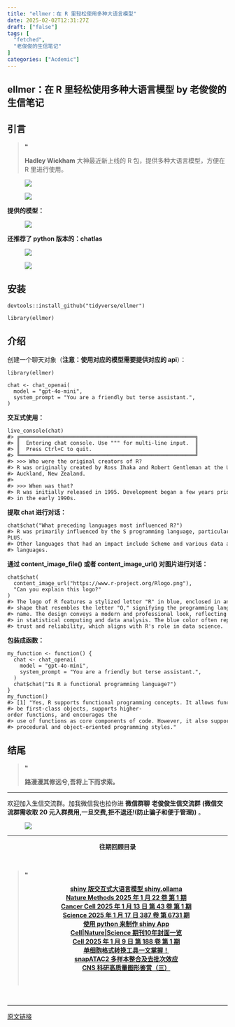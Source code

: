 ```yaml
---
title: "ellmer：在 R 里轻松使用多种大语言模型"
date: 2025-02-02T12:31:27Z
draft: ["false"]
tags: [
  "fetched",
  "老俊俊的生信笔记"
]
categories: ["Acdemic"]
---
```

ellmer：在 R 里轻松使用多种大语言模型 by 老俊俊的生信笔记
------
<div><section data-tool="mdnice编辑器" data-website="https://www.mdnice.com"><section><mp-common-profile data-pluginname="mpprofile" data-id="MzkyMTI1MTYxNA==" data-headimg="http://mmbiz.qpic.cn/sz_mmbiz_png/G5jjcE4usezgsqIGqjITSMggCTSoViaYeoKe2xoZr1IIvNJoztibQxibYHLDDoiabwAc6Ggws3Tvdo8EPss2nLgaVQ/0?wx_fmt=png" data-nickname="老俊俊的生信笔记" data-alias="JunJunLab" data-signature="老俊俊的生信技能和知识分享,我不是巨人,但你可以站在我的肩膀上更进一步!" data-from="0" data-is_biz_ban="0" data-service_type="1"></mp-common-profile></section></section><section><mp-common-clmusic data-pluginname="insertaudio" type="1" music_name="%E8%AE%B0%E5%BE%97" albumurl="http://wx.y.gtimg.cn/music/photo_new/T002R500x500M000000TuW8h0AH2n4_3.jpg" singer="林俊杰" duration="287000" username="" music_source="1" is_vip="1" listenid="78236464831691737"></mp-common-clmusic></section><section data-tool="mdnice编辑器" data-website="https://www.mdnice.com"><h2 data-tool="mdnice编辑器"><span></span><span>引言</span><span></span></h2><blockquote data-tool="mdnice编辑器"><span>❝</span><p><strong>Hadley Wickham</strong> 大神最近新上线的 R 包，提供多种大语言模型，方便在 R 里进行使用。</p></blockquote><figure data-tool="mdnice编辑器"><img data-imgfileid="100033653" data-ratio="0.5039901780233272" data-src="https://mmbiz.qpic.cn/sz_mmbiz_png/G5jjcE4usewUHmeglOySZ0S6GUrvVkVggDnG0RM2cCqiadsb2s5sjSIEcQ0j2LsgZp333CRsHFYjau2exnKkuKA/640?wx_fmt=png&amp;from=appmsg" data-type="png" data-w="1629" src="https://mmbiz.qpic.cn/sz_mmbiz_png/G5jjcE4usewUHmeglOySZ0S6GUrvVkVggDnG0RM2cCqiadsb2s5sjSIEcQ0j2LsgZp333CRsHFYjau2exnKkuKA/640?wx_fmt=png&amp;from=appmsg"></figure><figure data-tool="mdnice编辑器"><img data-imgfileid="100033651" data-ratio="0.281767955801105" data-src="https://mmbiz.qpic.cn/sz_mmbiz_png/G5jjcE4usewUHmeglOySZ0S6GUrvVkVgo2IN3L2PnmJkvr4PnCRaBFBWM9icAHHXAgfGMvqYpGicwur85bXbsCgw/640?wx_fmt=png&amp;from=appmsg" data-type="png" data-w="1086" src="https://mmbiz.qpic.cn/sz_mmbiz_png/G5jjcE4usewUHmeglOySZ0S6GUrvVkVgo2IN3L2PnmJkvr4PnCRaBFBWM9icAHHXAgfGMvqYpGicwur85bXbsCgw/640?wx_fmt=png&amp;from=appmsg"></figure><p data-tool="mdnice编辑器"><strong>提供的模型：</strong></p><figure data-tool="mdnice编辑器"><img data-imgfileid="100033650" data-ratio="0.7380645161290322" data-src="https://mmbiz.qpic.cn/sz_mmbiz_png/G5jjcE4usewUHmeglOySZ0S6GUrvVkVgcTnj0OQeDr2iboSZukQb2SYS4RzoRwRYxIXGlR41D75aUa0rMSrdu8g/640?wx_fmt=png&amp;from=appmsg" data-type="png" data-w="775" src="https://mmbiz.qpic.cn/sz_mmbiz_png/G5jjcE4usewUHmeglOySZ0S6GUrvVkVgcTnj0OQeDr2iboSZukQb2SYS4RzoRwRYxIXGlR41D75aUa0rMSrdu8g/640?wx_fmt=png&amp;from=appmsg"></figure><p data-tool="mdnice编辑器"><strong>还推荐了 python 版本的：chatlas</strong></p><figure data-tool="mdnice编辑器"><img data-imgfileid="100033652" data-ratio="0.5396201702685003" data-src="https://mmbiz.qpic.cn/sz_mmbiz_png/G5jjcE4usewUHmeglOySZ0S6GUrvVkVgZAWIsMnG85AoYZiaGYUSmNl0aI6Oj5ctXGCFl8Pm2LjrliaOKzic6S4Mg/640?wx_fmt=png&amp;from=appmsg" data-type="png" data-w="1527" src="https://mmbiz.qpic.cn/sz_mmbiz_png/G5jjcE4usewUHmeglOySZ0S6GUrvVkVgZAWIsMnG85AoYZiaGYUSmNl0aI6Oj5ctXGCFl8Pm2LjrliaOKzic6S4Mg/640?wx_fmt=png&amp;from=appmsg"></figure><figure data-tool="mdnice编辑器"><img data-imgfileid="100033654" data-ratio="0.34470046082949307" data-src="https://mmbiz.qpic.cn/sz_mmbiz_png/G5jjcE4usewUHmeglOySZ0S6GUrvVkVgUXOjktMyDSlDOkCbX0vMLnNmTmcicwdCBza3e3mEP6GEDJX5vvUwCCQ/640?wx_fmt=png&amp;from=appmsg" data-type="png" data-w="1085" src="https://mmbiz.qpic.cn/sz_mmbiz_png/G5jjcE4usewUHmeglOySZ0S6GUrvVkVgUXOjktMyDSlDOkCbX0vMLnNmTmcicwdCBza3e3mEP6GEDJX5vvUwCCQ/640?wx_fmt=png&amp;from=appmsg"></figure><h2 data-tool="mdnice编辑器"><span></span><span>安装</span><span></span></h2><pre data-tool="mdnice编辑器"><span></span><code>devtools::install_github(<span>"tidyverse/ellmer"</span>)<br><br><span>library</span>(ellmer)<br></code></pre><h2 data-tool="mdnice编辑器"><span></span><span>介绍</span><span></span></h2><p data-tool="mdnice编辑器">创建一个聊天对象（<strong>注意：使用对应的模型需要提供对应的 api</strong>）：</p><pre data-tool="mdnice编辑器"><span></span><code><span>library</span>(ellmer)<br><br>chat &lt;- chat_openai(<br>  model = <span>"gpt-4o-mini"</span>,<br>  system_prompt = <span>"You are a friendly but terse assistant."</span>,<br>)<br></code></pre><p data-tool="mdnice编辑器"><strong>交互式使用：</strong></p><pre data-tool="mdnice编辑器"><span></span><code>live_console(chat)<br><span>#&gt; ╔════════════════════════════════════════════════════════╗</span><br><span>#&gt; ║  Entering chat console. Use """ for multi-line input.  ║</span><br><span>#&gt; ║  Press Ctrl+C to quit.                                 ║</span><br><span>#&gt; ╚════════════════════════════════════════════════════════╝</span><br><span>#&gt; &gt;&gt;&gt; Who were the original creators of R?</span><br><span>#&gt; R was originally created by Ross Ihaka and Robert Gentleman at the University of</span><br><span>#&gt; Auckland, New Zealand.</span><br><span>#&gt;</span><br><span>#&gt; &gt;&gt;&gt; When was that?</span><br><span>#&gt; R was initially released in 1995. Development began a few years prior to that,</span><br><span>#&gt; in the early 1990s.</span><br></code></pre><p data-tool="mdnice编辑器"><strong>提取 chat 进行对话：</strong></p><pre data-tool="mdnice编辑器"><span></span><code>chat$chat(<span>"What preceding languages most influenced R?"</span>)<br><span>#&gt; R was primarily influenced by the S programming language, particularly S-PLUS.</span><br><span>#&gt; Other languages that had an impact include Scheme and various data analysis</span><br><span>#&gt; languages.</span><br></code></pre><p data-tool="mdnice编辑器"><strong>通过 content_image_file() 或者 content_image_url() 对图片进行对话：</strong></p><pre data-tool="mdnice编辑器"><span></span><code>chat$chat(<br>  content_image_url(<span>"https://www.r-project.org/Rlogo.png"</span>),<br>  <span>"Can you explain this logo?"</span><br>)<br><span>#&gt; The logo of R features a stylized letter "R" in blue, enclosed in an oval</span><br><span>#&gt; shape that resembles the letter "O," signifying the programming language's</span><br><span>#&gt; name. The design conveys a modern and professional look, reflecting its use</span><br><span>#&gt; in statistical computing and data analysis. The blue color often represents</span><br><span>#&gt; trust and reliability, which aligns with R's role in data science.</span><br></code></pre><p data-tool="mdnice编辑器"><strong>包装成函数：</strong></p><pre data-tool="mdnice编辑器"><span></span><code>my_function &lt;- <span>function</span>() {<br>  chat &lt;- chat_openai(<br>    model = <span>"gpt-4o-mini"</span>,<br>    system_prompt = <span>"You are a friendly but terse assistant."</span>,<br>  )<br>  chat$chat(<span>"Is R a functional programming language?"</span>)<br>}<br>my_function()<br><span>#&gt; [1] "Yes, R supports functional programming concepts. It allows functions to</span><br><span>#&gt; be first-class objects, supports higher-order functions, and encourages the</span><br><span>#&gt; use of functions as core components of code. However, it also supports</span><br><span>#&gt; procedural and object-oriented programming styles."</span><br></code></pre><h2 data-tool="mdnice编辑器"><span></span><span>结尾</span><span></span></h2><blockquote data-tool="mdnice编辑器"><span>❝</span><p><strong>路漫漫其修远兮,吾将上下而求索。</strong></p></blockquote><hr data-tool="mdnice编辑器"><p data-tool="mdnice编辑器">欢迎加入生信交流群。加我微信我也拉你进 <strong>微信群聊</strong> <strong>老俊俊生信交流群</strong> <strong>(微信交流群需收取 20 元入群费用,一旦交费,拒不退还!(防止骗子和便于管理))</strong> 。</p><figure data-tool="mdnice编辑器"><img data-imgfileid="100033659" data-ratio="0.6083707025411061" data-src="https://mmbiz.qpic.cn/sz_mmbiz_png/G5jjcE4usewUHmeglOySZ0S6GUrvVkVgS3H13uXhRUjh49B6SfNl5ibP0SKMAxR3dx3NABaAQ0kbO4JqYgjrD9g/640?wx_fmt=png&amp;from=appmsg" data-type="png" data-w="669" src="https://mmbiz.qpic.cn/sz_mmbiz_png/G5jjcE4usewUHmeglOySZ0S6GUrvVkVgS3H13uXhRUjh49B6SfNl5ibP0SKMAxR3dx3NABaAQ0kbO4JqYgjrD9g/640?wx_fmt=png&amp;from=appmsg"></figure><hr data-tool="mdnice编辑器"><p data-tool="mdnice编辑器"><strong></strong></p><center data-tool="mdnice编辑器"><strong> 往期回顾目录 </strong></center><p data-tool="mdnice编辑器"><br></p><blockquote data-tool="mdnice编辑器"><span>❝</span><p><strong></strong></p><center><strong><a href="https://mp.weixin.qq.com/s?__biz=MzkyMTI1MTYxNA==&amp;mid=2247517289&amp;idx=1&amp;sn=9cd32447d157278f8a866650c4a7750f&amp;token=1692534674&amp;lang=zh_CN&amp;scene=21#wechat_redirect" data-linktype="2">shiny 版交互式大语言模型 shiny.ollama</a></strong></center><strong><center><a href="https://mp.weixin.qq.com/s?__biz=MzkyMTI1MTYxNA==&amp;mid=2247517272&amp;idx=1&amp;sn=b1bb859171036c9b4c56d26c31744d4f&amp;token=1284293236&amp;lang=zh_CN&amp;scene=21#wechat_redirect" data-linktype="2">Nature Methods 2025 年 1 月 22 卷 第 1 期</a></center></strong><strong><center><a href="https://mp.weixin.qq.com/s?__biz=MzkyMTI1MTYxNA==&amp;mid=2247517222&amp;idx=1&amp;sn=fb60eabb4419ec73721de60a4f3aa671&amp;token=2055540477&amp;lang=zh_CN&amp;scene=21#wechat_redirect" data-linktype="2">Cancer Cell 2025 年 1 月 13 日 第 43 卷 第 1 期</a></center></strong><strong><center><a href="https://mp.weixin.qq.com/s?__biz=MzkyMTI1MTYxNA==&amp;mid=2247517172&amp;idx=1&amp;sn=ec1c752b8e2066bc5a7e0fb4444ef593&amp;token=2055540477&amp;lang=zh_CN&amp;scene=21#wechat_redirect" data-linktype="2">Science 2025 年 1 月 17 日 387 卷 第 6731 期</a></center></strong><strong><center><a href="https://mp.weixin.qq.com/s?__biz=MzkyMTI1MTYxNA==&amp;mid=2247517118&amp;idx=1&amp;sn=94b1039b25d2ce21ba987d100b33a6e1&amp;token=2055540477&amp;lang=zh_CN&amp;scene=21#wechat_redirect" data-linktype="2">使用 python 来制作 shiny App</a></center></strong><strong><center><a href="https://mp.weixin.qq.com/s?__biz=MzkyMTI1MTYxNA==&amp;mid=2247517077&amp;idx=1&amp;sn=e7511e7c9998ff660f3d796d654256a4&amp;token=838853934&amp;lang=zh_CN&amp;scene=21#wechat_redirect" data-linktype="2">Cell|Nature|Science 期刊10年封面一览</a></center></strong><strong><center><a href="https://mp.weixin.qq.com/s?__biz=MzkyMTI1MTYxNA==&amp;mid=2247516725&amp;idx=1&amp;sn=6026f2680d72958d8b7f79f6129835e7&amp;token=1176684326&amp;lang=zh_CN&amp;scene=21#wechat_redirect" data-linktype="2">Cell 2025 年 1 月 9 日 第 188 卷 第 1 期</a></center></strong><strong><center><a href="https://mp.weixin.qq.com/s?__biz=MzkyMTI1MTYxNA==&amp;mid=2247516695&amp;idx=1&amp;sn=7bc650f43e283de2d9b906fe743fba6a&amp;token=1176684326&amp;lang=zh_CN&amp;scene=21#wechat_redirect" data-linktype="2">单细胞格式转换工具一文掌握！</a></center></strong><strong><center><a href="https://mp.weixin.qq.com/s?__biz=MzkyMTI1MTYxNA==&amp;mid=2247516646&amp;idx=1&amp;sn=dfed6a0d382abbb7a568640cd7c0976a&amp;token=1176684326&amp;lang=zh_CN&amp;scene=21#wechat_redirect" data-linktype="2">snapATAC2 多样本整合及去批次效应</a></center></strong><strong><center><a href="https://mp.weixin.qq.com/s?__biz=MzkyMTI1MTYxNA==&amp;mid=2247516593&amp;idx=1&amp;sn=ee97613b6abefd0f422f4ac27a134dcf&amp;token=1364048330&amp;lang=zh_CN&amp;scene=21#wechat_redirect" data-linktype="2">CNS 科研高质量图形鉴赏（三）</a></center></strong><p><br></p></blockquote></section><p><br></p><p><mp-style-type data-value="3"></mp-style-type></p></div>  
<hr>
<a href="https://mp.weixin.qq.com/s/VCvVSC8io52bP7E9TCHifw",target="_blank" rel="noopener noreferrer">原文链接</a>
